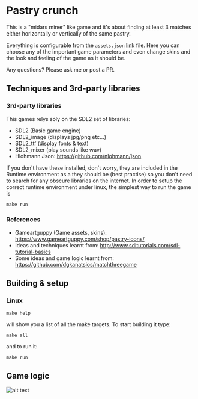 # Pastry crunch

This is a "midars miner" like game and it's about finding at least 3 matches either horizontally or vertically
of the same pastry.

Everything is configurable from the `assets.json` [link](https://github.com/kohnech/bakery-street-game/blob/master/assets/assets.json) file. Here you can choose any of the important
game parameters and even change skins and the look and feeling of the game as it should
be.

Any questions? Please ask me or post a PR.

## Techniques and 3rd-party libraries
### 3rd-party libraries
This games relys soly on the SDL2 set of libraries:
* SDL2 (Basic game engine)
* SDL2_image (displays jpg/png etc...)
* SDL2_ttf (display fonts & text)
* SDL2_mixer (play sounds like wav)
* Hlohmann Json: https://github.com/nlohmann/json

If you don't have these installed, don't worry, they are included in the Runtime
environment as a they should be (best practise) so you don't need to search for any
obscure libraries on the internet. In order to setup the correct runtime environment
under linux, the simplest way to run the game is
```
make run
```

### References
* Gameartguppy (Game assets, skins): https://www.gameartguppy.com/shop/pastry-icons/
* Ideas and techniques learnt from: http://www.sdltutorials.com/sdl-tutorial-basics
* Some ideas and game logic learnt from: https://github.com/dgkanatsios/matchthreegame


## Building & setup

### Linux
```
make help
```
will show you a list of all the make targets. To start building it type:
```
make all
```
and to run it:
```
make run
```


## Game logic
![alt text](https://github.com/kohnech/bakery-street-game/blob/master/state_machine.png "Game logic")